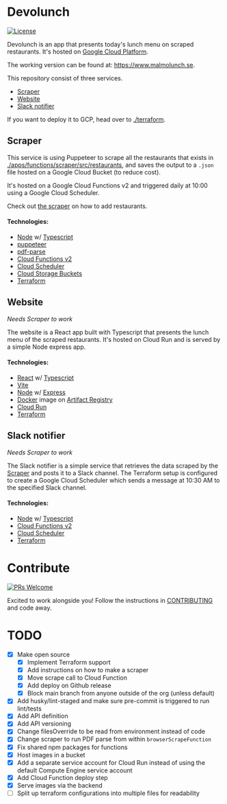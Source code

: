 # Devolunch

<a href="https://github.com/jayway/devolunch/blob/main/LICENSE.md"><img src="https://img.shields.io/npm/l/heroicons.svg" alt="License"></a>

Devolunch is an app that presents today's lunch menu on scraped restaurants. It's hosted on [Google Cloud Platform](https://cloud.google.com/).

The working version can be found at: https://www.malmolunch.se.

This repository consist of three services.

- [Scraper](#scraper)
- [Website](#website)
- [Slack notifier](#slack-notifier)

If you want to deploy it to GCP, head over to [./terraform](./terraform/).

## <a name="scraper">Scraper</a>

This service is using Puppeteer to scrape all the restaurants that exists in [./apps/functions/scraper/src/restaurants](./apps/functions/scraper/src/restaurants), and saves the output to a `.json` file hosted on a Google Cloud Bucket (to reduce cost).

It's hosted on a Google Cloud Functions v2 and triggered daily at 10:00 using a Google Cloud Scheduler.

Check out [the scraper](./apps/functions/scraper) on how to add restaurants.

#### **Technologies:**

- [Node](https://nodejs.org/en) w/ [Typescript](https://www.typescriptlang.org/)
- [puppeteer](https://pptr.dev/)
- [pdf-parse](https://gitlab.com/autokent/pdf-parse)
- [Cloud Functions v2](https://cloud.google.com/functions)
- [Cloud Scheduler](https://cloud.google.com/scheduler)
- [Cloud Storage Buckets](https://cloud.google.com/storage/docs/json_api/v1/buckets)
- [Terraform](https://www.terraform.io/)

## <a name="website">Website</a>

_Needs Scraper to work_

The website is a React app built with Typescript that presents the lunch menu of the scraped restaurants.
It's hosted on Cloud Run and is served by a simple Node express app.

#### **Technologies:**

- [React](https://react.dev/) w/ [Typescript](https://www.typescriptlang.org/)
- [Vite](https://vitejs.dev/)
- [Node](https://nodejs.org/en) w/ [Express](https://expressjs.com/)
- [Docker](https://www.docker.com/) image on [Artifact Registry](https://cloud.google.com/artifact-registry)
- [Cloud Run](https://cloud.google.com/run)
- [Terraform](https://www.terraform.io/)

## <a name="notify-slack">Slack notifier</a>

_Needs Scraper to work_

The Slack notifier is a simple service that retrieves the data scraped by the [Scraper](#scraper) and posts it to a Slack channel. The Terraform setup is configured to create a Google Cloud Scheduler which sends a message at 10:30 AM to the specified Slack channel.

#### **Technologies:**

- [Node](https://nodejs.org/en) w/ [Typescript](https://www.typescriptlang.org/)
- [Cloud Functions v2](https://cloud.google.com/functions)
- [Cloud Scheduler](https://cloud.google.com/scheduler)
- [Terraform](https://www.terraform.io/)

# Contribute

<a href="https://github.com/jayway/devolunch/pulls" target="_blank"><img src="https://img.shields.io/badge/PRs-welcome-brightgreen.svg" alt="PRs Welcome"></a>

Excited to work alongside you! Follow the instructions in [CONTRIBUTING](./CONTRIBUTING.md) and code away.

# TODO

- [x] Make open source
  - [x] Implement Terraform support
  - [x] Add instructions on how to make a scraper
  - [x] Move scrape call to Cloud Function
  - [x] Add deploy on Github release
  - [x] Block main branch from anyone outside of the org (unless default)
- [x] Add husky/lint-staged and make sure pre-commit is triggered to run lint/tests
- [x] Add API definition
- [x] Add API versioning
- [x] Change filesOverride to be read from environment instead of code
- [x] Change scraper to run PDF parse from within `browserScrapeFunction`
- [x] Fix shared npm packages for functions
- [x] Host images in a bucket
- [x] Add a separate service account for Cloud Run instead of using the default Compute Engine service account
- [x] Add Cloud Function deploy step
- [x] Serve images via the backend
- [ ] Split up terraform configurations into multiple files for readability
